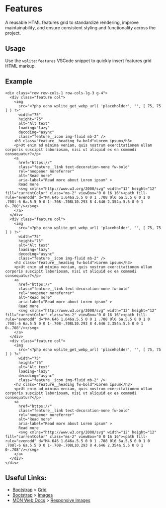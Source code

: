 # Features

A reusable HTML features grid to standardize rendering, improve maintainability, and ensure consistent styling and functionality across the project.

## Usage

Use the `wplite:features` VSCode snippet to quickly insert features grid HTML markup.

## Example

```phtml
<div class="row row-cols-1 row-cols-lg-3 g-4">
  <div class="feature col">
    <img
      src="<?php echo wplite_get_webp_url( 'placeholder', '', [ 75, 75 ] ) ?>"
      width="75"
      height="75"
      alt="Alt text"
      loading="lazy"
      decoding="async"
      class="feature__icon img-fluid mb-2" />
    <h3 class="feature__heading fw-bold">Lorem ipsum</h3>
    <p>Ut enim ad minima veniam, quis nostrum exercitationem ullam corporis suscipit laboriosam, nisi ut aliquid ex ea commodi consequatur?</p>
    <a
      href="https://"
      class="feature__link text-decoration-none fw-bold"
      rel="noopener noreferrer"
      alt="Read more"
      aria-label="Read more about Lorem ipsum" >
      Read more
      <svg xmlns="http://www.w3.org/2000/svg" width="12" height="12" fill="currentColor" class="ms-2" viewBox="0 0 16 16"><path fill-rule="evenodd" d="M4.646 1.646a.5.5 0 0 1 .708 0l6 6a.5.5 0 0 1 0 .708l-6 6a.5.5 0 0 1-.708-.708L10.293 8 4.646 2.354a.5.5 0 0 1 0-.708"/></svg>
    </a>
  </div>
  <div class="feature col">
    <img
      src="<?php echo wplite_get_webp_url( 'placeholder', '', [ 75, 75 ] ) ?>"
      width="75"
      height="75"
      alt="Alt text"
      loading="lazy"
      decoding="async"
      class="feature__icon img-fluid mb-2" />
    <h3 class="feature__heading fw-bold">Lorem ipsum</h3>
    <p>Ut enim ad minima veniam, quis nostrum exercitationem ullam corporis suscipit laboriosam, nisi ut aliquid ex ea commodi consequatur?</p>
    <a
      href="https://"
      class="feature__link text-decoration-none fw-bold"
      rel="noopener noreferrer"
      alt="Read more"
      aria-label="Read more about Lorem ipsum" >
      Read more
      <svg xmlns="http://www.w3.org/2000/svg" width="12" height="12" fill="currentColor" class="ms-2" viewBox="0 0 16 16"><path fill-rule="evenodd" d="M4.646 1.646a.5.5 0 0 1 .708 0l6 6a.5.5 0 0 1 0 .708l-6 6a.5.5 0 0 1-.708-.708L10.293 8 4.646 2.354a.5.5 0 0 1 0-.708"/></svg>
    </a>
  </div>
  <div class="feature col">
    <img
      src="<?php echo wplite_get_webp_url( 'placeholder', '', [ 75, 75 ] ) ?>"
      width="75"
      height="75"
      alt="Alt text"
      loading="lazy"
      decoding="async"
      class="feature__icon img-fluid mb-2" />
    <h3 class="feature__heading fw-bold">Lorem ipsum</h3>
    <p>Ut enim ad minima veniam, quis nostrum exercitationem ullam corporis suscipit laboriosam, nisi ut aliquid ex ea commodi consequatur?</p>
    <a
      href="https://"
      class="feature__link text-decoration-none fw-bold"
      rel="noopener noreferrer"
      alt="Read more"
      aria-label="Read more about Lorem ipsum" >
      Read more
      <svg xmlns="http://www.w3.org/2000/svg" width="12" height="12" fill="currentColor" class="ms-2" viewBox="0 0 16 16"><path fill-rule="evenodd" d="M4.646 1.646a.5.5 0 0 1 .708 0l6 6a.5.5 0 0 1 0 .708l-6 6a.5.5 0 0 1-.708-.708L10.293 8 4.646 2.354a.5.5 0 0 1 0-.708"/></svg>
    </a>
  </div>
</div>
```

## Useful Links:

- [Bootstrap](https://getbootstrap.com/) > [Grid](https://getbootstrap.com/docs/5.3/layout/grid/)
- [Bootstrap](https://getbootstrap.com/) > [Images](https://getbootstrap.com/docs/5.3/content/images/)
- [MDN Web Docs](https://developer.mozilla.org/en-US/) > [Responsive Images](https://developer.mozilla.org/en-US/docs/Learn/HTML/Multimedia_and_embedding/Responsive_images)
